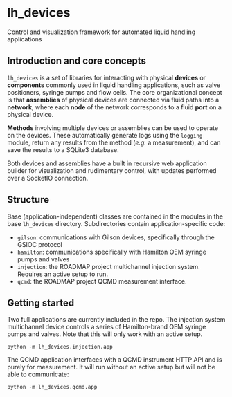 # lh_devices
Control and visualization framework for automated liquid handling applications

## Introduction and core concepts
`lh_devices` is a set of libraries for interacting with physical **devices** or **components** commonly used in liquid handling applications, such as valve positioners, syringe pumps and flow cells. The core organizational concept is that **assemblies** of physical devices are connected via fluid paths into a **network**, where each **node** of the network corresponds to a fluid **port** on a physical device.

**Methods** involving multiple devices or assemblies can be used to operate on the devices. These automatically generate logs using the `logging` module, return any results from the method (*e.g.* a measurement), and can save the results to a SQLite3 database.

Both devices and assemblies have a built in recursive web application builder for visualization and rudimentary control, with updates performed over a SocketIO connection.

## Structure
Base (application-independent) classes are contained in the modules in the base `lh_devices` directory. Subdirectories contain application-specific code:

* `gilson`: communications with Gilson devices, specifically through the GSIOC protocol
* `hamilton`: communications specifically with Hamilton OEM syringe pumps and valves
* `injection`: the ROADMAP project multichannel injection system. Requires an active setup to run.
* `qcmd`: the ROADMAP project QCMD measurement interface.

## Getting started
Two full applications are currently included in the repo. The injection system multichannel device controls a series of Hamilton-brand OEM syringe pumps and valves. Note that this will only work with an active setup.

`python -m lh_devices.injection.app`

The QCMD application interfaces with a QCMD instrument HTTP API and is purely for measurement. It will run without an active setup but will not be able to communicate:

`python -m lh_devices.qcmd.app`
